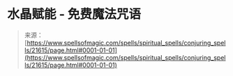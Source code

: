 <!--yml

分类：未分类

日期：2024年06月12日 19:05:17

-->

# 水晶赋能 - 免费魔法咒语

> 来源：[https://www.spellsofmagic.com/spells/spiritual_spells/conjuring_spells/21615/page.html#0001-01-01](https://www.spellsofmagic.com/spells/spiritual_spells/conjuring_spells/21615/page.html#0001-01-01)
